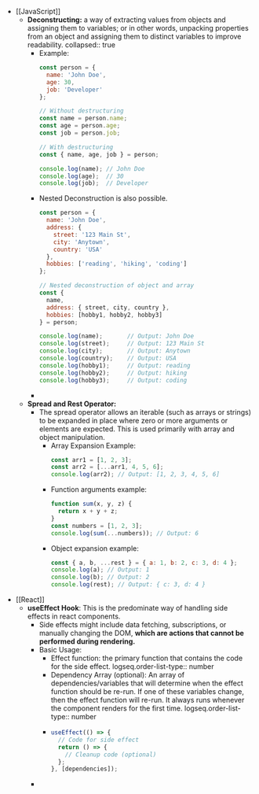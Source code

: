 - [[JavaScript]]
	- **Deconstructing:** a way of extracting values from objects and assigning them to variables; or in other words, unpacking properties from an object and assigning them to distinct variables to improve readability.
	  collapsed:: true
		- Example:
		  ```js
		  const person = {
		    name: 'John Doe',
		    age: 30,
		    job: 'Developer'
		  };
		  
		  // Without destructuring
		  const name = person.name;
		  const age = person.age;
		  const job = person.job;
		  
		  // With destructuring
		  const { name, age, job } = person;
		  
		  console.log(name); // John Doe
		  console.log(age);  // 30
		  console.log(job);  // Developer
		  ```
		- Nested Deconstruction is also possible.
		  ```js
		  const person = {
		    name: 'John Doe',
		    address: {
		      street: '123 Main St',
		      city: 'Anytown',
		      country: 'USA'
		    },
		    hobbies: ['reading', 'hiking', 'coding']
		  };
		  
		  // Nested deconstruction of object and array
		  const {
		    name,
		    address: { street, city, country },
		    hobbies: [hobby1, hobby2, hobby3]
		  } = person;
		  
		  console.log(name);       // Output: John Doe
		  console.log(street);     // Output: 123 Main St
		  console.log(city);       // Output: Anytown
		  console.log(country);    // Output: USA
		  console.log(hobby1);     // Output: reading
		  console.log(hobby2);     // Output: hiking
		  console.log(hobby3);     // Output: coding
		  ```
		-
	- **Spread and Rest Operator:**
		- The spread operator allows an iterable (such as arrays or strings) to be expanded in place where zero or more arguments or elements are expected. This is used primarily with array and object manipulation.
			- Array Expansion Example:
			  ```js
			  const arr1 = [1, 2, 3];
			  const arr2 = [...arr1, 4, 5, 6];
			  console.log(arr2); // Output: [1, 2, 3, 4, 5, 6]
			  ```
			- Function arguments example:
			  ```js
			  function sum(x, y, z) {
			    return x + y + z;
			  }
			  const numbers = [1, 2, 3];
			  console.log(sum(...numbers)); // Output: 6
			  ```
			- Object expansion example:
			  ```js
			  const { a, b, ...rest } = { a: 1, b: 2, c: 3, d: 4 };
			  console.log(a); // Output: 1
			  console.log(b); // Output: 2
			  console.log(rest); // Output: { c: 3, d: 4 }
			  ```
- [[React]]
	- **useEffect Hook**: This is the predominate way of handling side effects in react components.
		- Side effects might include data fetching, subscriptions, or manually changing the DOM, **which are actions that cannot be performed during rendering.**
		- Basic Usage:
			- Effect function: the primary function that contains the code for the side effect.
			  logseq.order-list-type:: number
			- Dependency Array (optional): An array of dependencies/variables that will determine when the effect function should be re-run. If one of these variables change, then the effect function will re-run. It always runs whenever the component renders for the first time.
			  logseq.order-list-type:: number
			- ```js
			  useEffect(() => {
			    // Code for side effect
			    return () => {
			      // Cleanup code (optional)
			    };
			  }, [dependencies]);
			  ```
		-